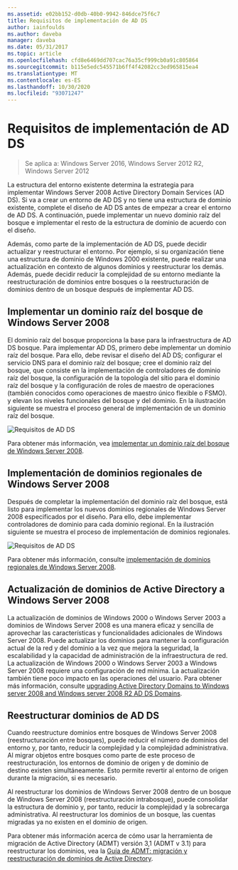 ```yaml
---
ms.assetid: e02bb152-d0db-40b0-9942-846dce75f6c7
title: Requisitos de implementación de AD DS
author: iainfoulds
ms.author: daveba
manager: daveba
ms.date: 05/31/2017
ms.topic: article
ms.openlocfilehash: cfd8e6469dd707cac76a35cf999cb0a91c805864
ms.sourcegitcommit: b115e5edc545571b6ff4f42082cc3ed965815ea4
ms.translationtype: MT
ms.contentlocale: es-ES
ms.lasthandoff: 10/30/2020
ms.locfileid: "93071247"
---
```

# <a name="ad-ds-deployment-requirements"></a>Requisitos de implementación de AD DS

> Se aplica a: Windows Server 2016, Windows Server 2012 R2, Windows Server 2012

La estructura del entorno existente determina la estrategia para implementar Windows Server 2008 Active Directory Domain Services (AD DS). Si va a crear un entorno de AD DS y no tiene una estructura de dominio existente, complete el diseño de AD DS antes de empezar a crear el entorno de AD DS. A continuación, puede implementar un nuevo dominio raíz del bosque e implementar el resto de la estructura de dominio de acuerdo con el diseño.

Además, como parte de la implementación de AD DS, puede decidir actualizar y reestructurar el entorno. Por ejemplo, si su organización tiene una estructura de dominio de Windows 2000 existente, puede realizar una actualización en contexto de algunos dominios y reestructurar los demás. Además, puede decidir reducir la complejidad de su entorno mediante la reestructuración de dominios entre bosques o la reestructuración de dominios dentro de un bosque después de implementar AD DS.

## <a name="deploying-a-windows-server-2008-forest-root-domain"></a>Implementar un dominio raíz del bosque de Windows Server 2008
El dominio raíz del bosque proporciona la base para la infraestructura de AD DS bosque. Para implementar AD DS, primero debe implementar un dominio raíz del bosque. Para ello, debe revisar el diseño del AD DS; configurar el servicio DNS para el dominio raíz del bosque; cree el dominio raíz del bosque, que consiste en la implementación de controladores de dominio raíz del bosque, la configuración de la topología del sitio para el dominio raíz del bosque y la configuración de roles de maestro de operaciones (también conocidos como operaciones de maestro único flexible o FSMO). y elevan los niveles funcionales del bosque y del dominio. En la ilustración siguiente se muestra el proceso general de implementación de un dominio raíz del bosque.

![Requisitos de AD DS](media/AD-DS-Deployment-Requirements/033aad0b-25ff-4793-8825-88a6daa01a55.gif)

Para obtener más información, vea [implementar un dominio raíz del bosque de Windows Server 2008](/previous-versions/windows/it-pro/windows-server-2008-r2-and-2008/cc731174(v=ws.10)).

## <a name="deploying-windows-server-2008-regional-domains"></a>Implementación de dominios regionales de Windows Server 2008
Después de completar la implementación del dominio raíz del bosque, está listo para implementar los nuevos dominios regionales de Windows Server 2008 especificados por el diseño. Para ello, debe implementar controladores de dominio para cada dominio regional. En la ilustración siguiente se muestra el proceso de implementación de dominios regionales.

![Requisitos de AD DS](media/AD-DS-Deployment-Requirements/89a878c8-9a94-4180-ad43-ca75316a6318.gif)

Para obtener más información, consulte [implementación de dominios regionales de Windows Server 2008](/previous-versions/windows/it-pro/windows-server-2008-r2-and-2008/cc755118(v=ws.10)).

## <a name="upgrading-active-directory-domains-to-windows-server-2008"></a>Actualización de dominios de Active Directory a Windows Server 2008
La actualización de dominios de Windows 2000 o Windows Server 2003 a dominios de Windows Server 2008 es una manera eficaz y sencilla de aprovechar las características y funcionalidades adicionales de Windows Server 2008. Puede actualizar los dominios para mantener la configuración actual de la red y del dominio a la vez que mejora la seguridad, la escalabilidad y la capacidad de administración de la infraestructura de red. La actualización de Windows 2000 o Windows Server 2003 a Windows Server 2008 requiere una configuración de red mínima. La actualización también tiene poco impacto en las operaciones del usuario. Para obtener más información, consulte [upgrading Active Directory Domains to Windows server 2008 and Windows server 2008 R2 AD DS Domains](/previous-versions/windows/it-pro/windows-server-2008-r2-and-2008/cc731188(v=ws.10)).

## <a name="restructuring-ad-ds-domains"></a>Reestructurar dominios de AD DS
Cuando reestructure dominios entre bosques de Windows Server 2008 (reestructuración entre bosques), puede reducir el número de dominios del entorno y, por tanto, reducir la complejidad y la complejidad administrativa. Al migrar objetos entre bosques como parte de este proceso de reestructuración, los entornos de dominio de origen y de dominio de destino existen simultáneamente. Esto permite revertir al entorno de origen durante la migración, si es necesario.

Al reestructurar los dominios de Windows Server 2008 dentro de un bosque de Windows Server 2008 (reestructuración intrabosque), puede consolidar la estructura de dominio y, por tanto, reducir la complejidad y la sobrecarga administrativa. Al reestructurar los dominios de un bosque, las cuentas migradas ya no existen en el dominio de origen.

Para obtener más información acerca de cómo usar la herramienta de migración de Active Directory (ADMT) versión 3,1 (ADMT v 3.1) para reestructurar los dominios, vea la [Guía de ADMT: migración y reestructuración de dominios de Active Directory](/previous-versions/windows/it-pro/windows-server-2008-r2-and-2008/cc974332(v=ws.10)).

